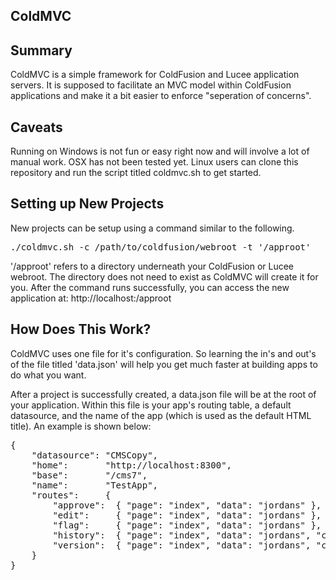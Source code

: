 <h2>ColdMVC</h2>

Summary
-------
<p>
ColdMVC is a simple framework for ColdFusion and Lucee application servers.   It is supposed to facilitate an MVC model within ColdFusion applications and make it a bit easier to enforce "seperation of concerns".
</p>


Caveats
-------
<p>
Running on Windows is not fun or easy right now and will involve a lot of manual work. OSX has not been tested yet.  Linux users can clone this repository and run the script titled coldmvc.sh to get started.   
</p>
 

Setting up New Projects
-----------------------
<p>
New projects can be setup using a command similar to the following.
<pre>
./coldmvc.sh -c /path/to/coldfusion/webroot -t '/approot'
</pre>
</p>

<p>
'/approot' refers to a directory underneath your ColdFusion or Lucee webroot.   The directory does not need to exist as ColdMVC will create it for you.  After the command runs successfully, you can access the new application at:
<a>http://localhost:<your ColdFusion / Lucee port number>/approot</a>
</p>


How Does This Work?
-------------------
<p>
ColdMVC uses one file for it's configuration.  So learning the in's and out's of the file titled 'data.json' will help you get much faster at building apps to do what you want.
</p>

<p>
After a project is successfully created, a data.json file will be at the root of your application.  Within this file is your app's routing table, a default datasource, and the name of the app (which is used as the default HTML title).  An example is shown below: 
</p>

<pre>
{
	"datasource": "CMSCopy",
	"home":       "http://localhost:8300",
	"base":       "/cms7",
	"name":       "TestApp",
	"routes":     {
		"approve":  { "page": "index", "data": "jordans" },
		"edit":     { "page": "index", "data": "jordans" },
		"flag":     { "page": "index", "data": "jordans" },
		"history":  { "page": "index", "data": "jordans", "content-type": "application/xml" },
		"version":  { "page": "index", "data": "jordans", "content-type": "text/html" }
	}
}
</pre>

<!--
<p>
Routes can be interpreted one of four ways:

If routes is an array, then names in quotations with no colons are resources that rely on the defaults.

routes have:
<table>
	<tr>
		<td>data</td>
		<td>Name of a .cfm file in app that will be used to generate the page's data.</td>
	</tr>
	<tr>
		<td>page</td>
		<td>Name of view that will be used when interpreting the page.</td>
	</tr>
	<tr>
		<td>content-type</td>
		<td>The Mime Type that should be used when this page finishes creating the content of the request.
	</tr>
</table>
</p>

<p>
If a route has a blank object, then the default view and data file will be used to create content for that route.

So, for example, the routing table with the name 'zaza':
"routes": {
	"zaza": {}
	...
}

will use default.cfm in app/ to create logic.  And use default.cfm in views/ to create views of the data.
</p>
-->
